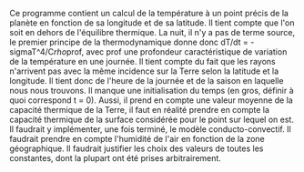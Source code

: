 Ce programme contient un calcul de la température à un point précis de la planète en fonction de sa longitude et de sa latitude.
Il tient compte que l'on soit en dehors de l'équilibre thermique. La nuit, il n'y a pas de terme source, le premier principe de la thermodynamique donne donc dT/dt = -sigmaT^4/C*rho*prof, avec prof une profondeur caractéristique de variation de la température en une journée.
Il tient compte du fait que les rayons n'arrivent pas avec la même incidence sur la Terre selon la latitude et la longitude.
Il tient donc de l'heure de la journée et de la saison en laquelle nous nous trouvons.
Il manque une initialisation du temps (en gros, définir à quoi correspond t = 0).
Aussi, il prend en compte une valeur moyenne de la capacité thermique de la Terre, il faut en réalité prendre en compte la capacité thermique de la surface considérée pour le point sur lequel on est.
Il faudrait y implémenter, une fois terminé, le modèle conducto-convectif.
Il faudrait prendre en compte l'humidité de l'air en fonction de la zone géographique.
Il faudrait justifier les choix des valeurs de toutes les constantes, dont la plupart ont été prises arbitrairement.
